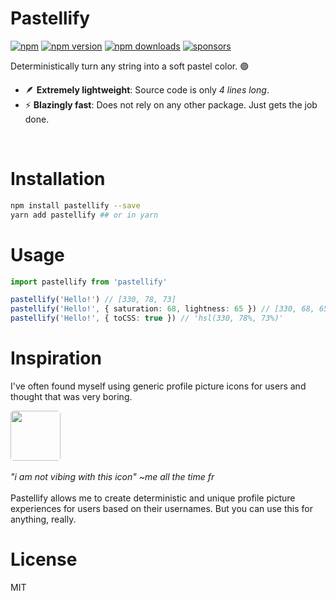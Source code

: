 # Pastellify

[![npm](https://img.shields.io/badge/npm-pastellify-brightgreen.svg?style=flat-square)](https://www.npmjs.com/package/pastellify)
[![npm version](https://img.shields.io/npm/v/pastellify.svg?style=flat-square)](https://www.npmjs.com/package/pastellify)
[![npm downloads](https://img.shields.io/npm/dm/pastellify.svg?style=flat-square)](https://www.npmjs.com/package/pastellify)
[![sponsors](https://img.shields.io/github/sponsors/diragb)](https://github.com/sponsors/diragb)

Deterministically turn any string into a soft pastel color. 🟣

- 🪶 **Extremely lightweight**: Source code is only *4 lines long*.
- ⚡ **Blazingly fast**: Does not rely on any other package. Just gets the job done.

<br />

# Installation
```bash
npm install pastellify --save
yarn add pastellify ## or in yarn
```

# Usage
```ts
import pastellify from 'pastellify'

pastellify('Hello!') // [330, 78, 73]
pastellify('Hello!', { saturation: 68, lightness: 65 }) // [330, 68, 65]
pastellify('Hello!', { toCSS: true }) // 'hsl(330, 78%, 73%)'
```

# Inspiration
I've often found myself using generic profile picture icons for users and thought that was very boring.

<div style="display: flex; flex-direction: column;">
  <img
    src='https://static.vecteezy.com/system/resources/previews/002/318/271/original/user-profile-icon-free-vector.jpg'
    style="width: 80px; border-radius: 5px;"
  />
  <br />
  <i>"i am not vibing with this icon" ~me all the time fr</i>
</div>

<br />
Pastellify allows me to create deterministic and unique profile picture experiences for users based on their usernames. But you can use this for anything, really.

<br />

# License
MIT
